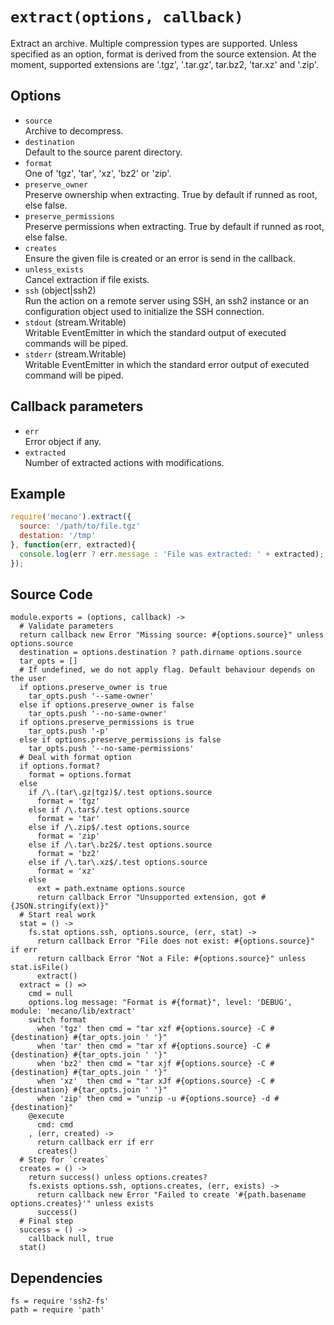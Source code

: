 
# `extract(options, callback)`

Extract an archive. Multiple compression types are supported. Unless
specified as an option, format is derived from the source extension. At the
moment, supported extensions are '.tgz', '.tar.gz', tar.bz2, 'tar.xz' and '.zip'.

## Options

*   `source`   
    Archive to decompress.   
*   `destination`   
    Default to the source parent directory.   
*   `format`   
    One of 'tgz', 'tar', 'xz', 'bz2' or 'zip'.   
*   `preserve_owner`   
    Preserve ownership when extracting. True by default if runned as root, else false.   
*   `preserve_permissions`   
    Preserve permissions when extracting. True by default if runned as root, else false.   
*   `creates`   
    Ensure the given file is created or an error is send in the callback.   
*   `unless_exists`   
    Cancel extraction if file exists.   
*   `ssh` (object|ssh2)   
    Run the action on a remote server using SSH, an ssh2 instance or an
    configuration object used to initialize the SSH connection.   
*   `stdout` (stream.Writable)   
    Writable EventEmitter in which the standard output of executed commands will
    be piped.   
*   `stderr` (stream.Writable)   
    Writable EventEmitter in which the standard error output of executed command
    will be piped.   

## Callback parameters

*   `err`   
    Error object if any.   
*   `extracted`   
    Number of extracted actions with modifications.   

## Example

```javascript
require('mecano').extract({
  source: '/path/to/file.tgz'
  destation: '/tmp'
}, function(err, extracted){
  console.log(err ? err.message : 'File was extracted: ' + extracted);
});
```

## Source Code

    module.exports = (options, callback) ->
      # Validate parameters
      return callback new Error "Missing source: #{options.source}" unless options.source
      destination = options.destination ? path.dirname options.source
      tar_opts = []
      # If undefined, we do not apply flag. Default behaviour depends on the user
      if options.preserve_owner is true
        tar_opts.push '--same-owner'
      else if options.preserve_owner is false
        tar_opts.push '--no-same-owner'
      if options.preserve_permissions is true
        tar_opts.push '-p'
      else if options.preserve_permissions is false
        tar_opts.push '--no-same-permissions'
      # Deal with format option
      if options.format?
        format = options.format
      else
        if /\.(tar\.gz|tgz)$/.test options.source
          format = 'tgz'
        else if /\.tar$/.test options.source
          format = 'tar'
        else if /\.zip$/.test options.source
          format = 'zip'
        else if /\.tar\.bz2$/.test options.source
          format = 'bz2'
        else if /\.tar\.xz$/.test options.source
          format = 'xz'
        else
          ext = path.extname options.source
          return callback Error "Unsupported extension, got #{JSON.stringify(ext)}"
      # Start real work
      stat = () ->
        fs.stat options.ssh, options.source, (err, stat) ->
          return callback Error "File does not exist: #{options.source}" if err
          return callback Error "Not a File: #{options.source}" unless stat.isFile()
          extract()
      extract = () =>
        cmd = null
        options.log message: "Format is #{format}", level: 'DEBUG', module: 'mecano/lib/extract'
        switch format
          when 'tgz' then cmd = "tar xzf #{options.source} -C #{destination} #{tar_opts.join ' '}"
          when 'tar' then cmd = "tar xf #{options.source} -C #{destination} #{tar_opts.join ' '}"
          when 'bz2' then cmd = "tar xjf #{options.source} -C #{destination} #{tar_opts.join ' '}"
          when 'xz'  then cmd = "tar xJf #{options.source} -C #{destination} #{tar_opts.join ' '}"
          when 'zip' then cmd = "unzip -u #{options.source} -d #{destination}"
        @execute
          cmd: cmd
        , (err, created) ->
          return callback err if err
          creates()
      # Step for `creates`
      creates = () ->
        return success() unless options.creates?
        fs.exists options.ssh, options.creates, (err, exists) ->
          return callback new Error "Failed to create '#{path.basename options.creates}'" unless exists
          success()
      # Final step
      success = () ->
        callback null, true
      stat()

## Dependencies

    fs = require 'ssh2-fs'
    path = require 'path'
